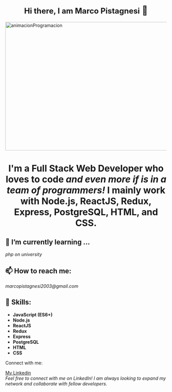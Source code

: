<h1 align="center"><span style="font-size: 24px;">Hi there, I am Marco Pistagnesi</span> 👋</h1>

<img width="600" height="400" align="center" src="https://static.wixstatic.com/media/669128_ec1c7a78e9694aec8a07c2e48b292ae1~mv2.gif" alt="animacionProgramacion"/>

<h1 align="center"><span style="font-weight: bold">I'm a Full Stack Web Developer who loves to code</span><span style="font-style: italic"> and even more if is in a team of programmers!</span> I mainly work with Node.js, ReactJS, Redux, Express, PostgreSQL, HTML, and CSS.</h1>

<h2><span style="font-weight: bold">🌱 I’m currently learning ...</span></h2>
<p><span style="font-style: italic">php on university</span></p>

<h2><span style="font-weight: bold">📫 How to reach me:</span></h2>
<p><span style="font-style: italic">marcopistagnesi2003@gmail.com</span></p>

<h2><span style="font-weight: bold">🚀 Skills:</span></h2>
<ul>
  <li><span style="font-weight: bold">JavaScript (ES6+)</span></li>
  <li><span style="font-weight: bold">Node.js</span></li>
  <li><span style="font-weight: bold">ReactJS</span></li>
  <li><span style="font-weight: bold">Redux</span></li>
  <li><span style="font-weight: bold">Express</span></li>
  <li><span style="font-weight: bold">PostgreSQL</span></li>
  <li><span style="font-weight: bold">HTML</span></li>
  <li><span style="font-weight: bold">CSS</span></li>
</ul>

<p>Connect with me:</p>
<p>
  <a href="https://linkedin.com/in/marco-pistagnesi-0a3993243/" target="_blank">
    My Linkedin
  </a>
  <br/>
  <span style="font-style: italic">Feel free to connect with me on LinkedIn! I am always looking to expand my network and collaborate with fellow developers.</span>
</p>
